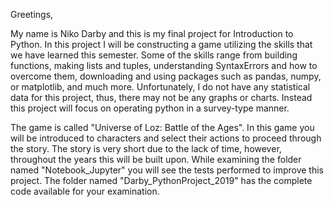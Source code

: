 Greetings, 

My name is Niko Darby and this is my final project for Introduction to Python. In this project I will be constructing a game utilizing the skills that we have learned this semester. Some of the skills range from building functions, making lists and tuples, understanding SyntaxErrors and how to overcome them, downloading and using packages such as pandas, numpy, or matplotlib, and much more. Unfortunately, I do not have any statistical data for this project, thus, there may not be any graphs or charts. Instead this project will focus on operating python in a survey-type manner.

The game is called "Universe of Loz: Battle of the Ages". In this game you will be introduced to characters and select their actions to proceed through the story. The story is very short due to the lack of time, however, throughout the years this will be built upon. While examining the folder named "Notebook_Jupyter" you will see the tests performed to improve this project. The folder named "Darby_PythonProject_2019" has the complete code available for your examination. 


